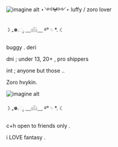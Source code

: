 ![imagine alt](https://github.com/morguekitti/morguekitti/blob/e2834cefa471c6402b48326448544e6400166191/0b32dac8099fd5f8883d916902511add.gif) ⋆༺𖤍༻⋆ luffy / zoro lover


☽ ₊☸.ೃ ﹏𓊝﹏ ࿔° 𓄼 *. ☾

buggy . deri 


dni ; under 13, 20+ , pro shippers

int ; anyone but those .. 

Zoro hvykin.

![imagine alt](https://github.com/morguekitti/morguekitti/blob/e2834cefa471c6402b48326448544e6400166191/icegif-934.gif) 

☽ ₊☸.ೃ ﹏𓊝﹏ ࿔° 𓄼 *. ☾

c+h open to friends only . 

i LOVE fantasy . 






